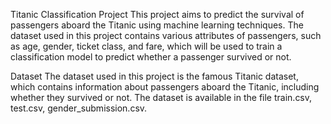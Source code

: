 Titanic Classification Project
This project aims to predict the survival of passengers aboard the Titanic using machine learning techniques. The dataset used in this project contains various attributes of passengers, such as age, gender, ticket class, and fare, which will be used to train a classification model to predict whether a passenger survived or not.

Dataset
The dataset used in this project is the famous Titanic dataset, which contains information about passengers aboard the Titanic, including whether they survived or not. The dataset is available in the file train.csv, test.csv, gender_submission.csv.
